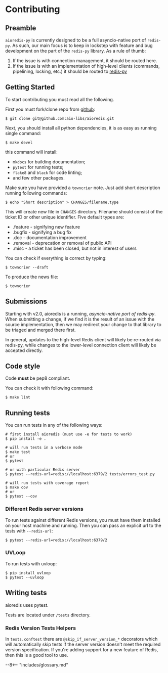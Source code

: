 # Contributing

## Preamble

`aioredis-py` is currently designed to be a full asyncio-native port of `redis-py`. As
such, our main focus is to keep in lockstep with feature and bug development on the part
of the `redis-py` library. As a rule of thumb:

1. If the issue is with connection management, it should be routed here.
2. If the issue is with an implementation of high-level clients (commands, pipelining,
   locking, etc.) it should be routed to
   [redis-py](https://github.com/andymccurdy/redis-py/issues)

## Getting Started

To start contributing you must read all the following.

First you must fork/clone repo from
[github](https://github.com/aio-libs/aioredis):

    $ git clone git@github.com:aio-libs/aioredis.git

Next, you should install all python dependencies, it is as easy as
running single command:

    $ make devel

this command will install:

-   `mkdocs` for building documentation;
-   `pytest` for running tests;
-   `flake8` and `black` for code linting;
-   and few other packages.

Make sure you have provided a `towncrier` note. Just add short
description running following commands:

    $ echo "Short description" > CHANGES/filename.type

This will create new file in `CHANGES` directory. Filename should
consist of the ticket ID or other unique identifier. Five default types
are:

-   .feature - signifying new feature
-   .bugfix - signifying a bug fix
-   .doc - documentation improvement
-   .removal - deprecation or removal of public API
-   .misc - a ticket has been closed, but not in interest of users

You can check if everything is correct by typing:

    $ towncrier --draft

To produce the news file:

    $ towncrier

## Submissions

Starting with v2.0, aioredis is a running, *asyncio-native port of redis-py*. When
submitting a change, if we find it is the result of an issue with the source
implementation, then we may redirect your change to that library to be triaged and
merged there first.

In general, updates to the high-level Redis client will likely be re-routed via
redis-py, while changes to the lower-level connection client will likely be accepted
directly.

## Code style

Code **must** be pep8 compliant.

You can check it with following command:

    $ make lint

## Running tests

You can run tests in any of the following ways:

    # first install aioredis (must use -e for tests to work)
    $ pip install -e .

    # will run tests in a verbose mode
    $ make test
    # or
    $ pytest

    # or with particular Redis server
    $ pytest --redis-url=redis://localhost:6379/2 tests/errors_test.py

    # will run tests with coverage report
    $ make cov
    # or
    $ pytest --cov

### Different Redis server versions

To run tests against different Redis versions, you must have them installed on your host
machine and running. Then you can pass an explicit url to the tests with `--redis-url`:

    $ pytest --redis-url=redis://localhost:6379/2

### UVLoop

To run tests with uvloop:

    $ pip install uvloop
    $ pytest --uvloop

## Writing tests

aioredis uses pytest.

Tests are located under `/tests` directory.

### Redis Version Tests Helpers

In `tests.conftest` there are `@skip_if_server_version_*` decorators which will
automatically skip tests if the server version doesn't meet the required version
specification. If you're adding support for a new feature of Redis, then this is a good
tool to use.

--8<-- "includes/glossary.md"
